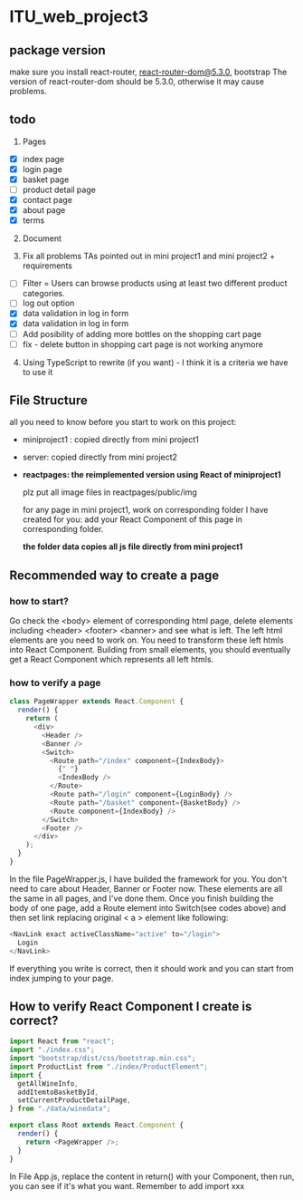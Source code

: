 # ITU_web_project3

## package version

make sure you install react-router, react-router-dom@5.3.0, bootstrap
The version of react-router-dom should be 5.3.0, otherwise it may cause problems.

## todo

1. Pages

- [x] index page
- [x] login page
- [x] basket page
- [ ] product detail page
- [x] contact page
- [x] about page
- [x] terms

2. Document

3. Fix all problems TAs pointed out in mini project1 and mini project2 + requirements

- [ ] Filter = Users can browse products using at least two different product categories.
- [ ] log out option
- [x] data validation in log in form
- [x] data validation in log in form
- [ ] Add posibility of adding more bottles on the shopping cart page
- [ ] fix - delete button in shopping cart page is not working anymore

4. Using TypeScript to rewrite (if you want) - I think it is a criteria we have to use it

## File Structure

all you need to know before you start to work on this project:

- miniproject1 : copied directly from mini project1
- server: copied directly from mini project2
- **reactpages: the reimplemented version using React of miniproject1**

  plz put all image files in reactpages/public/img

  for any page in mini project1, work on corresponding folder I have created for you: add your React Component of this page in corresponding folder.

  **the folder data copies all js file directly from mini project1**

## Recommended way to create a page

### how to start?

Go check the \<body\> element of corresponding html page, delete elements including \<header\> \<footer\> \<banner\> and see what is left. The left html elements are you need to work on. You need to transform these left htmls into React Component. Building from small elements, you should eventually get a React Component which represents all left htmls.

### how to verify a page

```javascript
class PageWrapper extends React.Component {
  render() {
    return (
      <div>
        <Header />
        <Banner />
        <Switch>
          <Route path="/index" component={IndexBody}>
            {" "}
            <IndexBody />
          </Route>
          <Route path="/login" component={LoginBody} />
          <Route path="/basket" component={BasketBody} />
          <Route component={IndexBody} />
        </Switch>
        <Footer />
      </div>
    );
  }
}
```

In the file PageWrapper.js, I have builded the framework for you. You don't need to care about Header, Banner or Footer now. These elements are all the same in all pages, and I've done them. Once you finish building the body of one page, add a Route element into Switch(see codes above) and then set link replacing original < a > element like following:

```javascript
<NavLink exact activeClassName="active" to="/login">
  Login
</NavLink>
```

If everything you write is correct, then it should work and you can start from index jumping to your page.

## How to verify React Component I create is correct?

```javascript
import React from "react";
import "./index.css";
import "bootstrap/dist/css/bootstrap.min.css";
import ProductList from "./index/ProductElement";
import {
  getAllWineInfo,
  addItemtoBasketById,
  setCurrentProductDetailPage,
} from "./data/winedata";

export class Root extends React.Component {
  render() {
    return <PageWrapper />;
  }
}
```

In File App.js, replace the content in return() with your Component, then run, you can see if it's what you want. Remember to add import xxx
